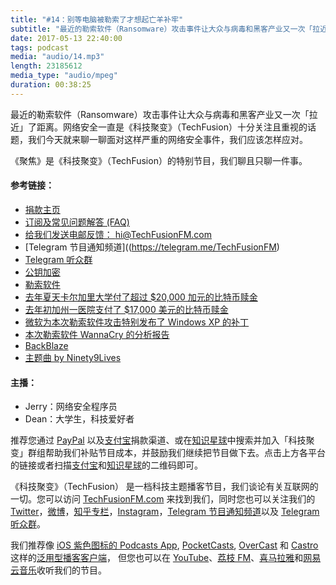 ```yaml
---
title: "#14：别等电脑被勒索了才想起亡羊补牢"
subtitle: "最近的勒索软件（Ransomware）攻击事件让大众与病毒和黑客产业又一次「拉近」了距离。网络安全一直是《科技聚变》（TechFusion）十分关注且重视的话题，我们今天就来聊一聊面对这样严重的网络安全事件，我们应该怎样应对。《聚焦》是《科技聚变》（TechFusion）的特别节目，我们聊且只聊一件事。"
date: 2017-05-13 22:40:00
tags: podcast
media: "audio/14.mp3"
length: 23185612 
media_type: "audio/mpeg"
duration: 00:38:25
---
```


最近的勒索软件（Ransomware）攻击事件让大众与病毒和黑客产业又一次「拉近」了距离。网络安全一直是《科技聚变》（TechFusion）十分关注且重视的话题，我们今天就来聊一聊面对这样严重的网络安全事件，我们应该怎样应对。

《聚焦》是《科技聚变》（TechFusion）的特别节目，我们聊且只聊一件事。

#### 参考链接：

- [捐款主页](https://techfusionfm.com/donate)
- [订阅及常见问题解答 (FAQ)](https://techfusionfm.com/faq)
- [给我们发送电邮反馈： hi@TechFusionFM.com](mailto:hi@techfusionfm.com)
- [Telegram 节目通知频道]((https://telegram.me/TechFusionFM)
- [Telegram 听众群](https://telegram.me/TechFusionChat)
- [公钥加密](https://en.wikipedia.org/wiki/Public-key_cryptography)
- [勒索软件](https://en.wikipedia.org/wiki/Ransomware)
- [去年夏天卡尔加里大学付了超过 $20,000 加元的比特币赎金](http://www.cbc.ca/news/canada/calgary/university-calgary-ransomware-cyberattack-1.3620979)
- [去年初加州一医院支付了 $17,000 美元的比特币赎金](http://sanfrancisco.cbslocal.com/2016/02/18/california-hospital-ransomware-attack-hackers/)
- [微软为本次勒索软件攻击特别发布了 Windows XP 的补丁](https://www.theverge.com/2017/5/13/15635006/microsoft-windows-xp-security-patch-wannacry-ransomware-attack)
- [本次勒索软件 WannaCry 的分析报告](https://securelist.com/blog/incidents/78351/wannacry-ransomware-used-in-widespread-attacks-all-over-the-world/)
- [BackBlaze](https://www.backblaze.com)
- [主题曲 by Ninety9Lives](http://99l.tv/BleedingThroughYU)

#### 主播：

- Jerry：网络安全程序员
- Dean：大学生，科技爱好者

推荐您通过 [PayPal](https://paypal.me/techfusionfm/5) 以及[支付宝](HTTPS://QR.ALIPAY.COM/FKX09288AJOENI0MVZXM12)捐款渠道、或在[知识星球](https://www.xiaomiquan.com)中搜索并加入「科技聚变」群组帮助我们补贴节目成本，并鼓励我们继续把节目做下去。点击上方各平台的链接或者扫描[支付宝](https://techfusionfm.com/images/QR.JPG)和[知识星球](https://t.zsxq.com/IEmEM3f)的二维码即可。

《科技聚变》（TechFusion） 是一档科技主题播客节目，我们谈论有关互联网的一切。您可以访问 [TechFusionFM.com](https://TechFusionFM.com) 来找到我们，同时您也可以关注我们的 [Twitter](http://twitter.com/TechFusionFM)，[微博](http://weibo.com/TechFusionFM)，[知乎专栏](https://zhuanlan.zhihu.com/TechFusion)，[Instagram](http://instagram.com/TechFusionFM)，[Telegram 节目通知频道](https://t.me/TechFusionFM)以及 [Telegram 听众群](https://t.me/TechFusionChat)。

我们推荐像 [iOS 紫色图标的 Podcasts App](https://itunes.apple.com/cn/podcast/id1202658654), [PocketCasts](http://pca.st/podcast/28fcd200-cc7c-0134-10da-25324e2a541d), [OverCast](https://overcast.fm) 和 [Castro](http://supertop.co/castro/) 这样的[泛用型播客客户端](https://techfusionfm.com/faq)， 但您也可以在 [YouTube](https://www.youtube.com/channel/UC6uvHf21Tjm5lepw6P2Ki-Q)、[荔枝 FM](https://www.lizhi.fm/1494013/)、[喜马拉雅](http://www.ximalaya.com/72456289/album/6648521)和[网易云音乐](http://music.163.com/#/djradio?id=347498120)收听我们的节目。